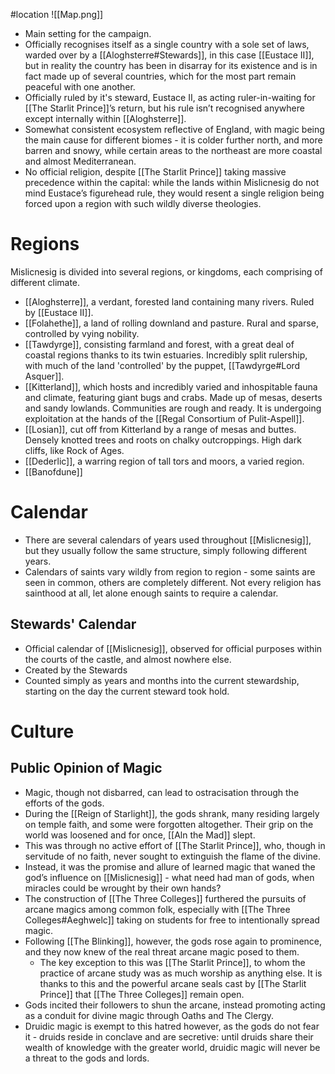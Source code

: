 #location 
![[Map.png]]
* Main setting for the campaign.
* Officially recognises itself as a single country with a sole set of laws, warded over by a [[Aloghsterre#Stewards]], in this case [[Eustace II]], but in reality the country has been in disarray for its existence and is in fact made up of several countries, which for the most part remain peaceful with one another.
* Officially ruled by it's steward, Eustace II, as acting ruler-in-waiting for [[The Starlit Prince]]’s return, but his rule isn’t recognised anywhere except internally within [[Aloghsterre]].
* Somewhat consistent ecosystem reflective of England, with magic being the main cause for different biomes - it is colder further north, and more barren and snowy, while certain areas to the northeast are more coastal and almost Mediterranean.
* No official religion, despite [[The Starlit Prince]] taking massive precedence within the capital: while the lands within Mislicnesig do not mind Eustace’s figurehead rule, they would resent a single religion being forced upon a region with such wildly diverse theologies.
# Regions
Mislicnesig is divided into several regions, or kingdoms, each comprising of different climate.
- [[Aloghsterre]], a verdant, forested land containing many rivers. Ruled by [[Eustace II]].
- [[Folahethe]], a land of rolling downland and pasture. Rural and sparse, controlled by vying nobility.
- [[Tawdyrge]], consisting farmland and forest, with a great deal of coastal regions thanks to its twin estuaries. Incredibly split rulership, with much of the land 'controlled' by the puppet, [[Tawdyrge#Lord Asquer]].
- [[Kitterland]], which hosts and incredibly varied and inhospitable fauna and climate, featuring giant bugs and crabs. Made up of mesas, deserts and sandy lowlands. Communities are rough and ready. It is undergoing exploitation at the hands of the [[Regal Consortium of Pulit-Aspell]].
- [[Losian]], cut off from Kitterland by a range of mesas and buttes. Densely knotted trees and roots on chalky outcroppings. High dark cliffs, like Rock of Ages.
- [[Dederlic]], a warring region of tall tors and moors, a varied region.
- [[Banofdune]]
# Calendar
* There are several calendars of years used throughout [[Mislicnesig]], but they usually follow the same structure, simply following different years.
* Calendars of saints vary wildly from region to region - some saints are seen in common, others are completely different. Not every religion has sainthood at all, let alone enough saints to require a calendar.
## Stewards' Calendar
* Official calendar of [[Mislicnesig]], observed for official purposes within the courts of the castle, and almost nowhere else.
* Created by the Stewards
* Counted simply as years and months into the current stewardship, starting on the day the current steward took hold.
# Culture
## Public Opinion of Magic
* Magic, though not disbarred, can lead to ostracisation through the efforts of the gods.
* During the [[Reign of Starlight]], the gods shrank, many residing largely on temple faith, and some were forgotten altogether. Their grip on the world was loosened and for once, [[Aln the Mad]] slept.
* This was through no active effort of [[The Starlit Prince]], who, though in servitude of no faith, never sought to extinguish the flame of the divine.
* Instead, it was the promise and allure of learned magic that waned the god’s influence on [[Mislicnesig]] - what need had man of gods, when miracles could be wrought by their own hands?
* The construction of [[The Three Colleges]] furthered the pursuits of arcane magics among common folk, especially with [[The Three Colleges#Aeghwelc]] taking on students for free to intentionally spread magic.
* Following [[The Blinking]], however, the gods rose again to prominence, and they now knew of the real threat arcane magic posed to them.
	* The key exception to this was [[The Starlit Prince]], to whom the practice of arcane study was as much worship as anything else. It is thanks to this and the powerful arcane seals cast by [[The Starlit Prince]] that [[The Three Colleges]] remain open.
* Gods incited their followers to shun the arcane, instead promoting acting as a conduit for divine magic through Oaths and The Clergy.
* Druidic magic is exempt to this hatred however, as the gods do not fear it - druids reside in conclave and are secretive: until druids share their wealth of knowledge with the greater world, druidic magic will never be a threat to the gods and lords.
